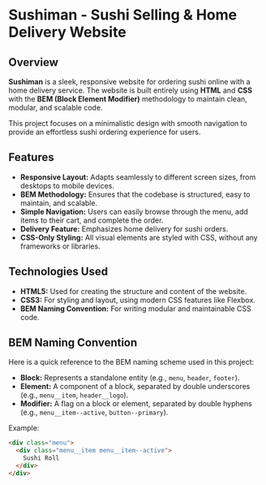 # Sushiman - Sushi Selling & Home Delivery Website

## Overview
**Sushiman** is a sleek, responsive website for ordering sushi online with a home delivery service. The website is built entirely using **HTML** and **CSS** with the **BEM (Block Element Modifier)** methodology to maintain clean, modular, and scalable code. 

This project focuses on a minimalistic design with smooth navigation to provide an effortless sushi ordering experience for users.

## Features
- **Responsive Layout:** Adapts seamlessly to different screen sizes, from desktops to mobile devices.
- **BEM Methodology:** Ensures that the codebase is structured, easy to maintain, and scalable.
- **Simple Navigation:** Users can easily browse through the menu, add items to their cart, and complete the order.
- **Delivery Feature:** Emphasizes home delivery for sushi orders.
- **CSS-Only Styling:** All visual elements are styled with CSS, without any frameworks or libraries.

## Technologies Used
- **HTML5:** Used for creating the structure and content of the website.
- **CSS3:** For styling and layout, using modern CSS features like Flexbox.
- **BEM Naming Convention:** For writing modular and maintainable CSS code.
  
## BEM Naming Convention
Here is a quick reference to the BEM naming scheme used in this project:
- **Block:** Represents a standalone entity (e.g., `menu`, `header`, `footer`).
- **Element:** A component of a block, separated by double underscores (e.g., `menu__item`, `header__logo`).
- **Modifier:** A flag on a block or element, separated by double hyphens (e.g., `menu__item--active`, `button--primary`).

Example:
```html
<div class="menu">
  <div class="menu__item menu__item--active">
    Sushi Roll
  </div>
</div>
